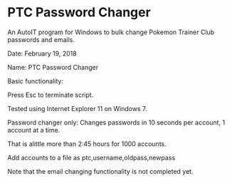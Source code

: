 # PTC Password Changer
An AutoIT program for Windows to bulk change Pokemon Trainer Club passwords and emails.

Date:      February 19, 2018

Name:      PTC Password Changer

Basic functionality:

Press Esc to terminate script.

Tested using Internet Explorer 11 on Windows 7.

Password changer only: Changes passwords in 10 seconds per account, 1 account at a time.

That is alittle more than 2:45 hours for 1000 accounts.

Add accounts to a file as ptc,username,oldpass,newpass

Note that the email changing functionality is not completed yet.
